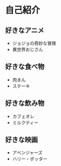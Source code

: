 # 自己紹介

## 好きなアニメ
- ジョジョの奇妙な冒険
- 異世界おじさん

## 好きな食べ物
- 肉まん
- ステーキ

## 好きな飲み物
- カフェオレ
- ミルクティー

## 好きな映画
- アベンジャーズ
- ハリー・ポッター
